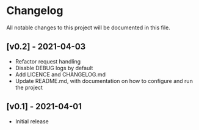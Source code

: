 # Changelog

All notable changes to this project will be documented in this file.

## [v0.2] - 2021-04-03

- Refactor request handling
- Disable DEBUG logs by default
- Add LICENCE and CHANGELOG.md
- Update README.md, with documentation on how to configure and run the project

## [v0.1] - 2021-04-01

- Initial release
